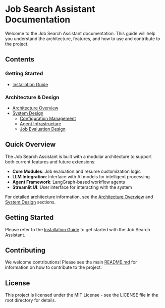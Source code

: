 # Job Search Assistant Documentation

Welcome to the Job Search Assistant documentation. This guide will help you understand the architecture, features, and how to use and contribute to the project.

## Contents

### Getting Started
- [Installation Guide](installation.md)

### Architecture & Design
- [Architecture Overview](architecture.md)
- [System Design](design/)
  - [Configuration Management](design/configuration.md)
  - [Agent Infrastructure](design/agent-infrastructure.md)
  - [Job Evaluation Design](design/job-evaluation-design.md)

## Quick Overview

The Job Search Assistant is built with a modular architecture to support both current features and future extensions:

- **Core Modules**: Job evaluation and resume customization logic
- **LLM Integration**: Interface with AI models for intelligent processing
- **Agent Framework**: LangGraph-based workflow agents
- **Streamlit UI**: User interface for interacting with the system


For detailed architecture information, see the [Architecture Overview](architecture.md) and [System Design](design/) sections.

## Getting Started

Please refer to the [Installation Guide](installation.md) to get started with the Job Search Assistant.

## Contributing

We welcome contributions! Please see the main [README.md](https://github.com/georgeliu1998/job_search_assistant/blob/main/README.md) for information on how to contribute to the project.

## License

This project is licensed under the MIT License - see the LICENSE file in the root directory for details.
